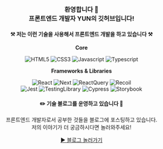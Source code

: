 <div align="center">
	
### 환영합니다 🥳<br/>프론트엔드 개발자 YUN의 깃허브입니다!


#### ⚒️  저는 이런 기술을 사용해서 프론트엔드 개발을 하고 있습니다  ⚒️

**Core**

![HTML5](https://img.shields.io/badge/HTML5-red?style=for-the-badge&logo=HTML5&logoColor=white)
![CSS3](https://img.shields.io/badge/CSS3-blue?style=for-the-badge&logo=CSS3&logoColor=white)
![Javascript](https://img.shields.io/badge/JavaScript-yellow?style=for-the-badge&logo=javascript&logoColor=white)
![Typescript](https://img.shields.io/badge/Typescript-white?style=for-the-badge&logo=typescript&logoColor=%23fff&color=%233178C6
)

**Frameworks & Libraries**

![React](https://img.shields.io/badge/React-%23fff?style=for-the-badge&logo=react&logoColor=%23000&color=%2361DAFB
)
![Next](https://img.shields.io/badge/Next-%23fff?style=for-the-badge&logo=nextdotjs&logoColor=%23fff&color=%23000
)
![ReactQuery](https://img.shields.io/badge/React_Query-%23fff?style=for-the-badge&logo=reactquery&logoColor=%23fff&color=%23FF4154
) 
![Recoil](https://img.shields.io/badge/Recoil-%23fff?style=for-the-badge&logo=recoil&logoColor=%23fff&color=%233578E5
) 
<br/>
![Jest](https://img.shields.io/badge/Jest-%23fff?style=for-the-badge&logo=jest&logoColor=%23fff&color=%23C21325
) 
![TestingLibrary](https://img.shields.io/badge/Testing_Library-%23fff?style=for-the-badge&logo=testinglibrary&logoColor=%23fff&color=%23E33332
) 
![Cypress](https://img.shields.io/badge/Cypress-%23fff?style=for-the-badge&logo=cypress&logoColor=%23fff&color=%2369D3A7
) 
![Storybook](https://img.shields.io/badge/Storybook-%23fff?style=for-the-badge&logo=storybook&logoColor=%23fff&color=%23FF4785
) 

#### ✏️ 기술 블로그를 운영하고 있습니다 📔

프론트엔드 개발자로서 공부한 것들을 블로그에 포스팅하고 있습니다. 
<br/> 저의 이야기가 더 궁금하시다면 놀러와주세요!

[▶️ 블로그 놀러가기](https://www.yun-log.com)

</div>






